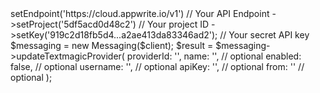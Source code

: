 <?php

use Appwrite\Client;
use Appwrite\Services\Messaging;

$client = (new Client())
    ->setEndpoint('https://cloud.appwrite.io/v1') // Your API Endpoint
    ->setProject('5df5acd0d48c2') // Your project ID
    ->setKey('919c2d18fb5d4...a2ae413da83346ad2'); // Your secret API key

$messaging = new Messaging($client);

$result = $messaging->updateTextmagicProvider(
    providerId: '<PROVIDER_ID>',
    name: '<NAME>', // optional
    enabled: false, // optional
    username: '<USERNAME>', // optional
    apiKey: '<API_KEY>', // optional
    from: '<FROM>' // optional
);